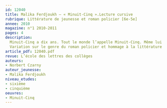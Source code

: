 ```yaml
---
id: 12040
title: Malika Ferdjoukh – « Minuit-Cinq ».Lecture cursive 
rubrique: Littérature de jeunesse et roman policier [6e-5e]
annee: 2010
magazine: n°1 2010-2011
pages: 4
description: 
  Minuit-Cinq a dix ans. Tout le monde l’appelle Minuit-Cinq. Même lui a oublié son vrai prénom, Antonin. C’est pareil pour sa sœur Bretelle et leur meilleur ami Emil. Tous les trois ont deux problèmes dans la vie – comment trouver à manger quand on n’a pas un sou ? comment trouver un coin au chaud quand un vent glacial balaie la ville de Prague ? Mais, pour le moment, la grande affaire de ce Noël, c’est le collier perdu de la princesse Daniela Danilova. Elle a promis une belle somme d’argent à celui ou celle qui le lui retrouvera...
  Variation sur le genre du roman policier et hommage à la littérature populaire du XIXe siècle, « Minuit-Cinq » est un récit vif, plein de verve, que l’on pourra donner à lire en sixième ou en cinquième. Les héros sont des enfants des rues ; on retrouve en eux quelque chose de Gavroche et des plus jeunes personnages de Charles Dickens, Alexandre Dumas ou Eugène Sue. Cet article propose donc diverses pistes de lecture cursive, qui sont autant d’incitations à entreprendre des recherches, ou à jouer.
article_pdf: 12040.pdf
revue: L’école des lettres des collèges
auteurs:
- Norbert Czarny
auteur_jeunesse:
- Malika Ferdjoukh
niveau_etudes:
- sixième
- cinquième
oeuvres:
- Minuit-Cinq
---
```

